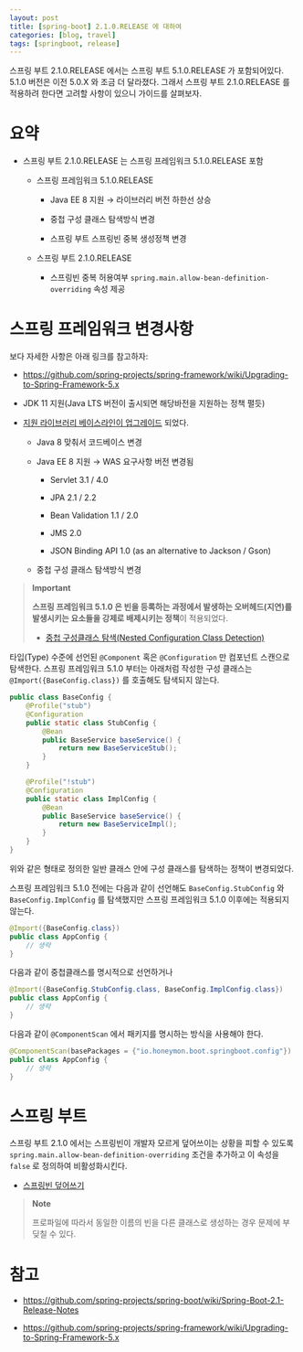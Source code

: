 ```yaml
---
layout: post
title: [spring-boot] 2.1.0.RELEASE 에 대하여
categories: [blog, travel]
tags: [springboot, release]
---
```


스프링 부트 2.1.0.RELEASE 에서는 스프링 부트 5.1.0.RELEASE 가 포함되어있다. 5.1.0 버전은 이전
5.0.X 와 조금 더 달라졌다. 그래서 스프링 부트 2.1.0.RELEASE 를 적용하려 한다면 고려할 사항이 있으니 가이드를
살펴보자.

# 요약

  - 스프링 부트 2.1.0.RELEASE 는 스프링 프레임워크 5.1.0.RELEASE 포함
    
      - 스프링 프레임워크 5.1.0.RELEASE
        
          - Java EE 8 지원 → 라이브러리 버전 하한선 상승
        
          - 중첩 구성 클래스 탐색방식 변경
        
          - 스프링 부트 스프링빈 중복 생성정책 변경
    
      - 스프링 부트 2.1.0.RELEASE
        
          - 스프링빈 중복 허용여부 `spring.main.allow-bean-definition-overriding`
            속성 제공

# 스프링 프레임워크 변경사항

보다 자세한 사항은 아래 링크를
    참고하자:

  - <https://github.com/spring-projects/spring-framework/wiki/Upgrading-to-Spring-Framework-5.x>

  - JDK 11 지원(Java LTS 버전이 출시되면 해당바전을 지원하는 정책 펼듯)

  - [지원 라이브러리 베이스라인이
    업그레이드](https://github.com/spring-projects/spring-framework/wiki/Upgrading-to-Spring-Framework-5.x#upgrading-to-version-50)
    되었다.
    
      - Java 8 맞춰서 코드베이스 변경
    
      - Java EE 8 지원 → WAS 요구사항 버전 변경됨
        
          - Servlet 3.1 / 4.0
        
          - JPA 2.1 / 2.2
        
          - Bean Validation 1.1 / 2.0
        
          - JMS 2.0
        
          - JSON Binding API 1.0 (as an alternative to Jackson / Gson)
    
      - 중첩 구성 클래스 탐색방식 변경

> **Important**
> 
> **스프링 프레임워크 5.1.0 은 빈을 등록하는 과정에서 발생하는 오버헤드(지연)를 발생시키는 요소들을 강제로 배제시키는
> 정책**이 적용되었다.
> 
>   - [중첩 구성클래스 탐색(Nested Configuration Class
>     Detection)](https://github.com/spring-projects/spring-framework/wiki/Upgrading-to-Spring-Framework-5.x#nested-configuration-class-detection)

타입(Type) 수준에 선언된 `@Component` 혹은 `@Configuration` 만 컴포넌트 스캔으로 탐색한다. 스프링
프레임워크 5.1.0 부터는 아래처럼 작성한 구성 클래스는 `@Import({BaseConfig.class})` 를 호출해도
탐색되지 않는다.

``` java
public class BaseConfig {
    @Profile("stub")
    @Configuration
    public static class StubConfig {
        @Bean
        public BaseService baseService() {
            return new BaseServiceStub();
        }
    }

    @Profile("!stub")
    @Configuration
    public static class ImplConfig {
        @Bean
        public BaseService baseService() {
            return new BaseServiceImpl();
        }
    }
}
```

위와 같은 형태로 정의한 일반 클래스 안에 구성 클래스를 탐색하는 정책이 변경되었다.

스프링 프레임워크 5.1.0 전에는 다음과 같이 선언해도 `BaseConfig.StubConfig` 와
`BaseConfig.ImplConfig` 를 탐색했지만 스프링 프레임워크 5.1.0 이후에는 적용되지 않는다.

``` java
@Import({BaseConfig.class})
public class AppConfig {
    // 생략
}
```

다음과 같이 중첩클래스를 명시적으로 선언하거나

``` java
@Import({BaseConfig.StubConfig.class, BaseConfig.ImplConfig.class})
public class AppConfig {
    // 생략
}
```

다음과 같이 `@ComponentScan` 에서 패키지를 명시하는 방식을 사용해야 한다.

``` java
@ComponentScan(basePackages = {"io.honeymon.boot.springboot.config"})
public class AppConfig {
    // 생략
}
```

# 스프링 부트

스프링 부트 2.1.0 에서는 스프링빈이 개발자 모르게 덮어쓰이는 상황을 피할 수 있도록
`spring.main.allow-bean-definition-overriding` 조건을 추가하고 이 속성을 `false` 로
정의하여 비활성화시킨다.

  - [스프링빈
    덮어쓰기](https://github.com/spring-projects/spring-boot/wiki/Spring-Boot-2.1-Release-Notes#bean-overriding)

> **Note**
> 
> 프로파일에 따라서 동일한 이름의 빈을 다른 클래스로 생성하는 경우 문제에 부딪칠 수
    있다.

# 참고

  - <https://github.com/spring-projects/spring-boot/wiki/Spring-Boot-2.1-Release-Notes>

  - <https://github.com/spring-projects/spring-framework/wiki/Upgrading-to-Spring-Framework-5.x>
